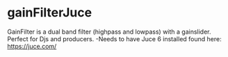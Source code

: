 # gainFilterJuce
GainFilter is a dual band filter (highpass and lowpass) with a gainslider. Perfect for Djs and producers. 
-Needs to have Juce 6 installed found here: https://juce.com/